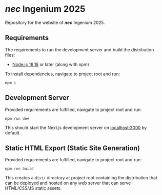 # **_nec_** Ingenium 2025

Repository for the website of **_nec_** Ingenium 2025.

## Requirements

The requirements to run the development server and build the distribution files:

-   [Node.js 18.18](https://nodejs.org/) or later (along with npm)

To install dependencies, navigate to project root and run:

```
npm i
```

## Development Server

Provided requirements are fulfilled, navigate to project root and run:

```
npm run dev
```

This should start the Next.js development server on [localhost:3000](http://localhost:3000) by default.

## Static HTML Export (Static Site Generation)

Provided requirements are fulfilled, navigate to project root and run:

```
npm run build
```

This creates a `dist/` directory at project root containing the distribution that can be deployed and hosted on any web server that can serve HTML/CSS/JS static assets.
